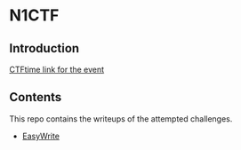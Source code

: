 # N1CTF

## Introduction
[CTFtime link for the event](https://ctftime.org/event/1099)

## Contents 

This repo contains the writeups of the attempted challenges.

- [EasyWrite](../easywrite/intro/)
